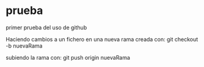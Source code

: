 # prueba
primer prueba  del uso de github

Haciendo cambios a un fichero en una nueva rama creada con:
git checkout -b nuevaRama

subiendo la rama con:
git push origin nuevaRama
